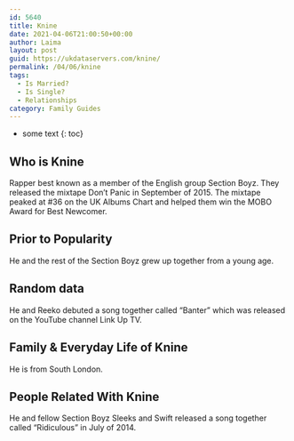```yaml
---
id: 5640
title: Knine
date: 2021-04-06T21:00:50+00:00
author: Laima
layout: post
guid: https://ukdataservers.com/knine/
permalink: /04/06/knine
tags:
  - Is Married?
  - Is Single?
  - Relationships
category: Family Guides
---
```


* some text
{: toc}


## Who is Knine
                  
                  
                  
Rapper best known as a member of the English group Section Boyz. They released the mixtape Don&#8217;t Panic in September of 2015. The mixtape peaked at #36 on the UK Albums Chart and helped them win the MOBO Award for Best Newcomer.
                  
              
            
              
            
                
                
                
## Prior to Popularity
                  
                  
                  
He and the rest of the Section Boyz grew up together from a young age.
                  
              
            
              
            
                
                
                
## Random data
                  
                  
                  
He and Reeko debuted a song together called &#8220;Banter&#8221; which was released on the YouTube channel Link Up TV.
                  
              
            
              
            
                
                
                
## Family & Everyday Life of Knine
                  
                  
                  
He is from South London.
                  
              
            
              
            
                
                
                
## People Related With Knine
                  
                  
                  
He and fellow Section Boyz Sleeks and Swift released a song together called &#8220;Ridiculous&#8221; in July of 2014.
                  
              
            
              
            
                
              
            
              
              
            
            
              
            
          
          
          